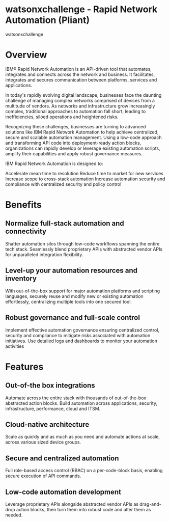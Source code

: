 # watsonxchallenge - Rapid Network Automation (Pliant)
watsonxchallenge

# Overview
IBM® Rapid Network Automation is an API-driven tool that automates, integrates and connects across the network and business. It facilitates, integrates and secures communication between platforms, services and applications.

In today's rapidly evolving digital landscape, businesses face the daunting challenge of managing complex networks comprised of devices from a multitude of vendors. As networks and infrastructure grow increasingly complex, traditional approaches to automation fall short, leading to inefficiencies, siloed operations and heightened risks.


Recognizing these challenges, businesses are turning to advanced solutions like IBM Rapid Network Automation to help achieve centralized, secure and scalable automation
management. Using a low-code approach and transforming API code into deployment-ready action blocks, organizations can rapidly develop or leverage existing automation scripts, amplify their capabilities and apply robust governance measures. 


IBM Rapid Network Automation is designed to:

Accelerate mean time to resolution
Reduce time to market for new services
Increase scope to cross-stack automation
Increase automation security and compliance with centralized security and policy control

# Benefits
## Normalize full-stack automation and connectivity 
Shatter automation silos through low-code workflows spanning the entire tech stack. Seamlessly blend proprietary APIs with abstracted vendor APIs for unparalleled integration flexibility.

## Level-up your automation resources and inventory  
With out-of-the-box support for major automation platforms and scripting languages, securely reuse and modify new or existing automation effortlessly, centralizing multiple tools into one secured tool.

## Robust governance and full-scale control
Implement effective automation governance ensuring centralized control, security and compliance to mitigate risks associated with automation initiatives. Use detailed logs and dashboards to monitor your automation activities

# Features
## Out-of-the box integrations
Automate across the entire stack with thousands of out-of-the-box abstracted action blocks. Build automation across applications, security, infrastructure, performance, cloud and ITSM. 

## Cloud-native architecture
Scale as quickly and as much as you need and automate actions at scale, across various sized device groups.

## Secure and centralized automation
Full role-based access control (RBAC) on a per-code-block basis, enabling secure execution of API commands.

## Low-code automation development
Leverage proprietary APIs alongside abstracted vendor APIs as drag-and-drop action blocks, then turn them into robust code and alter them as needed.
